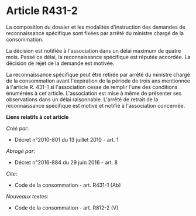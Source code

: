 # Article R431-2

La composition du dossier et les modalités d'instruction des demandes de reconnaissance spécifique sont fixées par arrêté du
ministre chargé de la consommation. 

La décision est notifiée à l'association dans un délai maximum de quatre mois. Passé ce délai, la reconnaissance spécifique
est réputée accordée. La décision de rejet de la demande est motivée. 

La reconnaissance spécifique peut être retirée par arrêté du ministre chargé de la consommation avant l'expiration de la
période de trois ans mentionnée à l'article R. 431-1 si l'association cesse de remplir l'une des conditions énumérées à cet
article. L'association est mise à même de présenter ses observations dans un délai raisonnable. L'arrêté de retrait de la
reconnaissance spécifique est motivé et notifié à l'association concernée.

**Liens relatifs à cet article**

_Créé par_:

  - Décret n°2010-801 du 13 juillet 2010 - art. 1

_Abrogé par_:

  - Décret n°2016-884 du 29 juin 2016 - art. 8

_Cite_:

  - Code de la consommation - art. R431-1 (Ab)

_Nouveaux textes_:

  - Code de la consommation - art. R812-2 (V)
